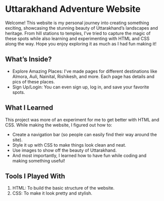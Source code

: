 # **Uttarakhand Adventure Website**

Welcome! This website is my personal journey into creating something exciting, showcasing the stunning beauty of Uttarakhand’s landscapes and heritage. From hill stations to temples, I’ve tried to capture the magic of these spots while also learning and experimenting with HTML and CSS along the way. Hope you enjoy exploring it as much as I had fun making it!

## **What’s Inside?**
- Explore Amazing Places: I've made pages for different destinations like Almora, Auli, Nainital, Rishikesh, and more. Each page has details and pics of these places.
- Sign Up/Login: You can even sign up, log in, and save your favorite spots.

## **What I Learned**
This project was more of an experiment for me to get better with HTML and CSS. While making the website, I figured out how to:

- Create a navigation bar (so people can easily find their way around the site).
- Style it up with CSS to make things look clean and neat.
- Use images to show off the beauty of Uttarakhand.
- And most importantly, I learned how to have fun while coding and making something useful!

## **Tools I Played With**
1. HTML: To build the basic structure of the website.
2. CSS: To make it look pretty and stylish.
